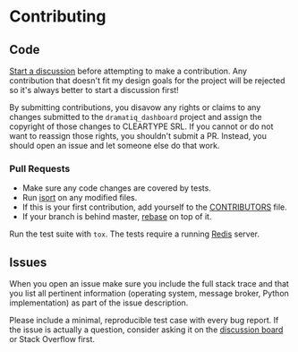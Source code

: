 # Contributing

## Code

[Start a discussion] before attempting to make a contribution.  Any
contribution that doesn't fit my design goals for the project will be
rejected so it's always better to start a discussion first!

By submitting contributions, you disavow any rights or claims to any
changes submitted to the `dramatiq_dashboard` project and assign the
copyright of those changes to CLEARTYPE SRL.  If you cannot or do not
want to reassign those rights, you shouldn't submit a PR.  Instead,
you should open an issue and let someone else do that work.

### Pull Requests

* Make sure any code changes are covered by tests.
* Run [isort] on any modified files.
* If this is your first contribution, add yourself to the [CONTRIBUTORS] file.
* If your branch is behind master, [rebase] on top of it.

Run the test suite with `tox`.  The tests require a running [Redis]
server.

[CONTRIBUTORS]: https://github.com/Bogdanp/dramatiq_dashboard/blob/master/CONTRIBUTORS.md
[Redis]: https://redis.io
[isort]: https://github.com/timothycrosley/isort
[rebase]: https://github.com/edx/edx-platform/wiki/How-to-Rebase-a-Pull-Request


## Issues

When you open an issue make sure you include the full stack trace and
that you list all pertinent information (operating system, message
broker, Python implementation) as part of the issue description.

Please include a minimal, reproducible test case with every bug
report.  If the issue is actually a question, consider asking it on
the [discussion board] or Stack Overflow first.

[Start a discussion]: https://reddit.com/r/dramatiq
[discussion board]: https://reddit.com/r/dramatiq
